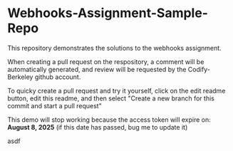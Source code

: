 # Webhooks-Assignment-Sample-Repo

This repository demonstrates the solutions to the webhooks assignment.

When creating a pull request on the respository, a comment will be automatically generated, and review will be requested by the Codify-Berkeley github account.

To quicky create a pull request and try it yourself, click on the edit readme button, edit this readme, and then select "Create a new branch for this commit and start a pull request"

This demo will stop working because the access token will expire on: **August 8, 2025** (if this date has passed, bug me to update it)

asdf
